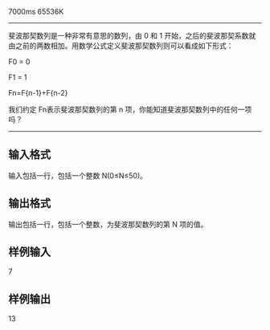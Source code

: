  7000ms  65536K
************* 
斐波那契数列是一种非常有意思的数列，由 0 和 1 开始，之后的斐波那契系数就由之前的两数相加。用数学公式定义斐波那契数列则可以看成如下形式：

F0 = 0

F1 = 1

Fn=F{n-1}+F{n-2}


我们约定 Fn表示斐波那契数列的第 n 项，你能知道斐波那契数列中的任何一项吗？

************

## **输入格式**

输入包括一行，包括一个整数 N(0≤N≤50)。

## **输出格式**

输出包括一行，包括一个整数，为斐波那契数列的第 N 项的值。

## **样例输入**

7
## **样例输出**

13